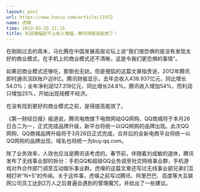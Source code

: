 ```yaml
---
layout: post
url: https://www.huxiu.com/article/11972
name: 虎嗅
time: 2013-03-25 11:15
title: 利润增幅赶不上收入增幅，腾讯得提高能效了！
---
```

在刚刚过去的周末，马化腾在中国发展高层论坛上说“我们很恐惧的是没有发现太好的商业模式，在手机上的商业模式还不清晰，这是令我们更恐惧的事情”。

如果旧商业模式还够吃，那倒也无妨。但是搜狐的这篇文章指责说，2012年腾讯即时通讯活跃账户近8亿。腾讯财报显示，去年总收入438.937亿元，同比增长54.0%；全年净利润127.319亿元，同比增长24.8%。腾讯收入增加54%，而利润只增加25%，开始出现规模不经济。

在没有找到更好的商业模式之前，是得提高能效了。

《第一财经日报》报道说，腾讯电商旗下电商网站QQ网购、QQ商城将于本月26日合二为一，正式完成品牌升级，新平台将统一以QQ网购的品牌出现。此次QQ网购、QQ商城品牌升级将于3月26日正式完成，合并后的全新电商平台将统一以QQ网购的品牌出现，域名也将统一为buy.qq.com。

除了业务效率，人效也应当是腾讯该考虑的。春节前，伴随着刘成敏的退休，腾讯发布了无线事业部的拆分：手机QQ和超级QQ业务调至社交网络事业群，手机游戏对外合作部门调至互动娱乐事业群。虎嗅的这篇文章还写过无线事业部兄弟们互相打听“N+5”的传闻。关于这件事，虎嗅之前写过腾讯、阿里巴巴、百度等大互联网公司员工达到2万人之后普遍会遇到的管理魔咒，并给出了一些建议。


